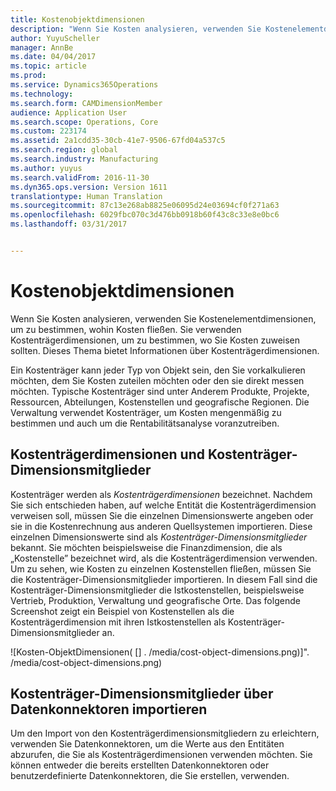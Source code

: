 ```yaml
---
title: Kostenobjektdimensionen
description: "Wenn Sie Kosten analysieren, verwenden Sie Kostenelementdimensionen, um zu bestimmen, wohin Kosten fließen. Sie verwenden Kostenträgerdimensionen, um zu bestimmen, wo Sie Kosten zuweisen sollten. Dieses Thema bietet Informationen über Kostenträgerdimensionen."
author: YuyuScheller
manager: AnnBe
ms.date: 04/04/2017
ms.topic: article
ms.prod: 
ms.service: Dynamics365Operations
ms.technology: 
ms.search.form: CAMDimensionMember
audience: Application User
ms.search.scope: Operations, Core
ms.custom: 223174
ms.assetid: 2a1cdd35-30cb-41e7-9506-67fd04a537c5
ms.search.region: global
ms.search.industry: Manufacturing
ms.author: yuyus
ms.search.validFrom: 2016-11-30
ms.dyn365.ops.version: Version 1611
translationtype: Human Translation
ms.sourcegitcommit: 87c13e268ab8825e06095d24e03694cf0f271a63
ms.openlocfilehash: 6029fbc070c3d476bb0918b60f43c8c33e8e0bc6
ms.lasthandoff: 03/31/2017


---
```


# <a name="cost-object-dimensions"></a>Kostenobjektdimensionen

Wenn Sie Kosten analysieren, verwenden Sie Kostenelementdimensionen, um zu bestimmen, wohin Kosten fließen. Sie verwenden Kostenträgerdimensionen, um zu bestimmen, wo Sie Kosten zuweisen sollten. Dieses Thema bietet Informationen über Kostenträgerdimensionen.

Ein Kostenträger kann jeder Typ von Objekt sein, den Sie vorkalkulieren möchten, dem Sie Kosten zuteilen möchten oder den sie direkt messen möchten. Typische Kostenträger sind unter Anderem Produkte, Projekte, Ressourcen, Abteilungen, Kostenstellen und geografische Regionen. Die Verwaltung verwendet Kostenträger, um Kosten mengenmäßig zu bestimmen und auch um die Rentabilitätsanalyse voranzutreiben.

## <a name="cost-object-dimensions-and-cost-object-dimension-members"></a>Kostenträgerdimensionen und Kostenträger-Dimensionsmitglieder
Kostenträger werden als *Kostenträgerdimensionen* bezeichnet. Nachdem Sie sich entschieden haben, auf welche Entität die Kostenträgerdimension verweisen soll, müssen Sie die einzelnen Dimensionswerte angeben oder sie in die Kostenrechnung aus anderen Quellsystemen importieren. Diese einzelnen Dimensionswerte sind als *Kostenträger-Dimensionsmitglieder* bekannt. Sie möchten beispielsweise die Finanzdimension, die als „Kostenstelle” bezeichnet wird, als die Kostenträgerdimension verwenden. Um zu sehen, wie Kosten zu einzelnen Kostenstellen fließen, müssen Sie die Kostenträger-Dimensionsmitglieder importieren. In diesem Fall sind die Kostenträger-Dimensionsmitglieder die Istkostenstellen, beispielsweise Vertrieb, Produktion, Verwaltung und geografische Orte. Das folgende Screenshot zeigt ein Beispiel von Kostenstellen als die Kostenträgerdimension mit ihren Istkostenstellen als Kostenträger-Dimensionsmitglieder an. 

![Kosten-ObjektDimensionen( [] . /media/cost-object-dimensions.png)]". /media/cost-object-dimensions.png)

## <a name="import-cost-object-dimension-members-through-data-connectors"></a>Kostenträger-Dimensionsmitglieder über Datenkonnektoren importieren
Um den Import von den Kostenträgerdimensionsmitgliedern zu erleichtern, verwenden Sie Datenkonnektoren, um die Werte aus den Entitäten abzurufen, die Sie als Kostenträgerdimensionen verwenden möchten. Sie können entweder die bereits erstellten Datenkonnektoren oder benutzerdefinierte Datenkonnektoren, die Sie erstellen, verwenden.


